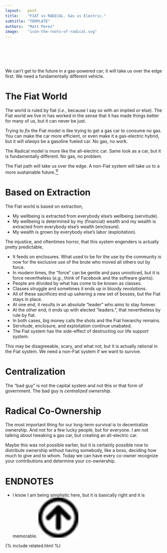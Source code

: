 ```yaml
---
layout:   post
title:    "FIAT vs RADICAL. Gas vs Electric."
subtitle: "TEMPLATE"
authors:  "Matt Perez"
image:    "icon-the-roots-of-radical.svg"
---
```


<div style="display:none;">
 <p>We can&rsquo;t get to the future in a gas-powered car; it will take us over the edge first. We need a fundamentally different vehicle.</p>
</div>

<h1>&nbsp;</h1>
 <p>We can&rsquo;t get to the future in a gas-powered car; it will take us over the edge first. We need a fundamentally different vehicle.</p>

<h1>The Fiat World</h1>
 <p>The world is ruled by fiat (<em>i.e.</em>, <span class="_quotespan">because I say so</span> with an implied <span class="_quotespan">or else</span>). The <span class="_paradigm">Fiat</span> world we live in has worked in the sense that it has made things better for many of us, but it can never be just.</p>
 <p>Trying to <em>fix</em> the <span class="_paradigm">Fiat</span> model is like trying to get a gas car to consume no gas. You can make the car more efficient, or even make it a gas-electric hybrid, but it will <em>always</em> be a gasoline fueled car. No gas, no work.</p>
 <p>The <span class="_paradigm">Radical</span> model is more like the all-electric car. Same look as a car, but it is fundamentally different. No gas, no problem.</p>
 <p>The <span class="_paradigm">Fiat</span> path will take us over the edge. A non-<span class="_paradigm">Fiat</span> system will take us to a more sustainable future.<a href="#en01"><sup id="bm01">&hairsp;&nabla;&hairsp;</sup></a></p>

<h1>Based on Extraction</h1>
 <p>The <span class="_paradigm">Fiat</span> world is based on extraction,</p>
 <ul>
  <li>My wellbeing is extracted from everybody else&rsquo;s wellbeing (servitude).</li>
  <li>My wellbeing is determined by my (financial) wealth and my wealth is extracted from everybody else&rsquo;s wealth (enclosure).</li>
  <li>My wealth is grown by everybody else&rsquo;s labor (exploitation).</li>
 </ul>
 <p>The injustice, and oftentimes horror, that this system engenders is actually pretty predictable,</p>
 <ul>
  <li>It feeds on enclosures. What used to be for the use by the community is now for the exclusive use of the brute who moved all others out by force.</li>
  <li>In modern times, the &ldquo;force&rdquo; can be gentle and pass unnoticed, but it is force nevertheless (<em>e.g.</em>, think of Facebook and the software giants).</li>
  <li>People are diivided by what has come to be known as classes.</li>
  <li>Classes struggle and sometimes it ends up in bloody revolutions.</li>
  <li>All of these sacrifices end up ushering a new set of bosses, but the <span class="_paradigm">Fiat</span> stays in place.</li>
  <li>At one end, it results in an absolute &ldquo;leader&rdquo; who aims to stay forever.</li>
  <li>At the other end, it ends up with elected &ldquo;leaders.&rdquo;, that nevertheless by rule by fiat.</li>
  <li>In both cases, big money calls the shots and the <span class="_paradigm">Fiat</span> hierarchy remains.</li>
  <li>Servitude, enclosure, and exploitation continue unabated.</li>
  <li>The <span class="_paradigm">Fiat</span> system has the side-effect of destructing our life support system.</li>
 </ul>
 <p>This may be disagreeable, scary, and what not, but it is actually rational in the <span class="_paradigm">Fiat</span> system. We need a non-<span class="_paradigm">Fiat</span>  system if we want to survive.</p>

<h1>Centralization</h1>
 <p>The &ldquo;bad guy&rdquo; is not the capital system and not this or that form of government. The bad guy is <em>centralized ownership</em>.</p>

<h1>Radical Co-Ownership</h1>
 <p>The most important thing for our long-term survival is to decentralize ownership. And not for a few lucky people, but for everyone. I am not talking about tweaking a gas car, but creating an all-electric car.</p>
 <p>Maybe this was not possible earlier, but it is certainly possible now to distribute ownership without having somebody, like a boss, deciding how much to give and to whom. Today we can have every co-owner recognize your contributions and determine your co-ownership.</p>

<h1 class="_section">ENDNOTES</h1>
 <ul>
  <li id="en01">
   <p class="_list-item">
    I know I am being simplistic here, but it is basically right and it is memorable.
    <a class="_uparrow" href="#bm01"><img src="/assets/img/arrow-up-icon.png"></a>
   </p>
  </li>
 </ul>

{% include related.html %}

